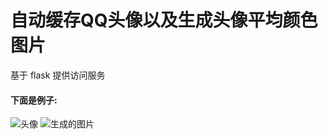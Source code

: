 # 自动缓存QQ头像以及生成头像平均颜色图片
基于 flask 提供访问服务

#### 下面是例子:
![头像](https://img.gumoe.cc/img "头像")
![生成的图片](https://img.gumoe.cc/rgb "生成的图片")
